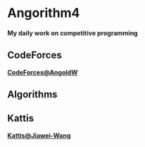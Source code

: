 # Angorithm4

#### My daily work on competitive programming

## CodeForces
**[CodeForces@AngoldW](https://codeforces.com/profile/AngoldW)**

## Algorithms

## Kattis
**[Kattis@Jiawei-Wang](https://open.kattis.com/users/jiawei-wang)**
